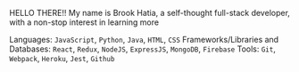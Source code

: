 HELLO THERE!! My name is Brook Hatia, a self-thought full-stack developer, with a non-stop interest in learning more

Languages: `JavaScript`, `Python`, `Java`, `HTML`, `CSS`
Frameworks/Libraries and Databases: `React`, `Redux`, `NodeJS`, `ExpressJS`, `MongoDB`, `Firebase`
Tools: `Git`, `Webpack`, `Heroku`, `Jest`, `Github`
